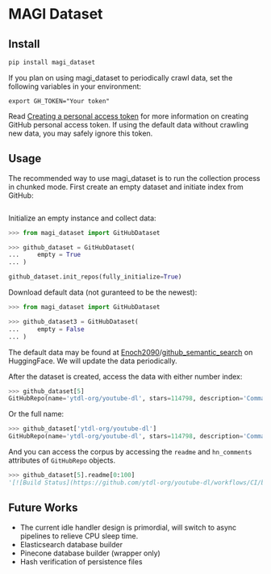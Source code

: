 # MAGI Dataset

## Install
```python
pip install magi_dataset
```
If you plan on using magi_dataset to periodically crawl data, set the following variables in your environment:

```shell
export GH_TOKEN="Your token"
```

Read [Creating a personal access token](https://docs.github.com/en/authentication/keeping-your-account-and-data-secure/creating-a-personal-access-token) for more information on creating GitHub personal access token. If using the default data without crawling new data, you may safely ignore this token.

## Usage

The recommended way to use magi_dataset is to run the collection process in chunked mode. First create an empty dataset and initiate index from GitHub:

```python
```







Initialize an empty instance and collect data:

```python
>>> from magi_dataset import GitHubDataset

>>> github_dataset = GitHubDataset(
...     empty = True
... )

github_dataset.init_repos(fully_initialize=True)
```

Download default data (not guranteed to be the newest):

```python
>>> from magi_dataset import GitHubDataset

>>> github_dataset3 = GitHubDataset(
...	    empty = False
... )
```

The default data may be found at [Enoch2090](https://huggingface.co/Enoch2090)/[github_semantic_search](https://huggingface.co/datasets/Enoch2090/github_semantic_search/blob/main/list.json) on HuggingFace. We will update the data periodically.

After the dataset is created, access the data with either number index:

```python
>>> github_dataset[5]
GitHubRepo(name='ytdl-org/youtube-dl', stars=114798, description='Command-line program to download videos from YouTube.com and other video sites', _fully_initialized=True)
```

Or the full name:

```python
>>> github_dataset['ytdl-org/youtube-dl']
GitHubRepo(name='ytdl-org/youtube-dl', stars=114798, description='Command-line program to download videos from YouTube.com and other video sites', _fully_initialized=True)
```

And you can access the corpus by accessing the `readme` and `hn_comments` attributes of `GitHubRepo` objects.

```python
>>> github_dataset[5].readme[0:100]
'[![Build Status](https://github.com/ytdl-org/youtube-dl/workflows/CI/badge.svg)](https'
```

## Future Works

- The current idle handler design is primordial, will switch to async pipelines to relieve CPU sleep time.
- Elasticsearch database builder
- Pinecone database builder (wrapper only)
- Hash verification of persistence files
